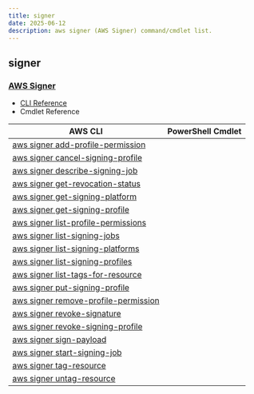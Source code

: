 ```yaml
---
title: signer
date: 2025-06-12
description: aws signer (AWS Signer) command/cmdlet list.
---
```


## signer

### [AWS Signer](https://docs.aws.amazon.com/signer/latest/api/Welcome.html)

* [CLI Reference](https://awscli.amazonaws.com/v2/documentation/api/latest/reference/signer/index.html)
* Cmdlet Reference

|AWS CLI|PowerShell Cmdlet|
|----|----|
|[aws signer add-profile-permission](https://awscli.amazonaws.com/v2/documentation/api/latest/reference/signer/add-profile-permission.html)||
|[aws signer cancel-signing-profile](https://awscli.amazonaws.com/v2/documentation/api/latest/reference/signer/cancel-signing-profile.html)||
|[aws signer describe-signing-job](https://awscli.amazonaws.com/v2/documentation/api/latest/reference/signer/describe-signing-job.html)||
|[aws signer get-revocation-status](https://awscli.amazonaws.com/v2/documentation/api/latest/reference/signer/get-revocation-status.html)||
|[aws signer get-signing-platform](https://awscli.amazonaws.com/v2/documentation/api/latest/reference/signer/get-signing-platform.html)||
|[aws signer get-signing-profile](https://awscli.amazonaws.com/v2/documentation/api/latest/reference/signer/get-signing-profile.html)||
|[aws signer list-profile-permissions](https://awscli.amazonaws.com/v2/documentation/api/latest/reference/signer/list-profile-permissions.html)||
|[aws signer list-signing-jobs](https://awscli.amazonaws.com/v2/documentation/api/latest/reference/signer/list-signing-jobs.html)||
|[aws signer list-signing-platforms](https://awscli.amazonaws.com/v2/documentation/api/latest/reference/signer/list-signing-platforms.html)||
|[aws signer list-signing-profiles](https://awscli.amazonaws.com/v2/documentation/api/latest/reference/signer/list-signing-profiles.html)||
|[aws signer list-tags-for-resource](https://awscli.amazonaws.com/v2/documentation/api/latest/reference/signer/list-tags-for-resource.html)||
|[aws signer put-signing-profile](https://awscli.amazonaws.com/v2/documentation/api/latest/reference/signer/put-signing-profile.html)||
|[aws signer remove-profile-permission](https://awscli.amazonaws.com/v2/documentation/api/latest/reference/signer/remove-profile-permission.html)||
|[aws signer revoke-signature](https://awscli.amazonaws.com/v2/documentation/api/latest/reference/signer/revoke-signature.html)||
|[aws signer revoke-signing-profile](https://awscli.amazonaws.com/v2/documentation/api/latest/reference/signer/revoke-signing-profile.html)||
|[aws signer sign-payload](https://awscli.amazonaws.com/v2/documentation/api/latest/reference/signer/sign-payload.html)||
|[aws signer start-signing-job](https://awscli.amazonaws.com/v2/documentation/api/latest/reference/signer/start-signing-job.html)||
|[aws signer tag-resource](https://awscli.amazonaws.com/v2/documentation/api/latest/reference/signer/tag-resource.html)||
|[aws signer untag-resource](https://awscli.amazonaws.com/v2/documentation/api/latest/reference/signer/untag-resource.html)||

